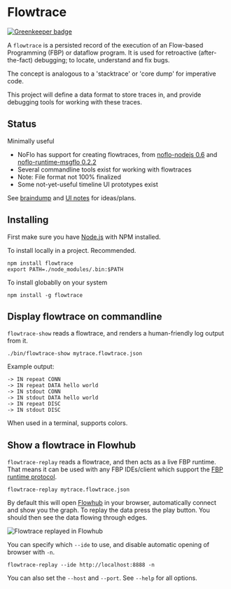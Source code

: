 
# Flowtrace

[![Greenkeeper badge](https://badges.greenkeeper.io/flowbased/flowtrace.svg)](https://greenkeeper.io/)

A `flowtrace` is a persisted record of the execution of an Flow-based Programming (FBP) or dataflow program.
It is used for retroactive (after-the-fact) debugging; to locate, understand and fix bugs. 

The concept is analogous to a 'stacktrace' or 'core dump' for imperative code.

This project will define a data format to store traces in,
and provide debugging tools for working with these traces.

## Status
Minimally useful

* NoFlo has support for creating flowtraces,
from [noflo-nodejs 0.6](https://github.com/noflo/noflo-nodejs#debugging)
and [noflo-runtime-msgflo 0.2.2](https://github.com/noflo/noflo-runtime-msgflo#debugging)
* Several commandline tools exist for working with flowtraces
* Note: File format not 100% finalized
* Some not-yet-useful timeline UI prototypes exist

See [braindump](./doc/braindump.md) and [UI notes](./ui/notes.md) for ideas/plans.

## Installing

First make sure you have [Node.js](http://nodejs.org/) with NPM installed.

To install locally in a project. Recommended.

    npm install flowtrace
    export PATH=./node_modules/.bin:$PATH

To install globablly on your system

    npm install -g flowtrace

## Display flowtrace on commandline

`flowtrace-show` reads a flowtrace, and renders a human-friendly log output from it.

    ./bin/flowtrace-show mytrace.flowtrace.json

Example output:

```
-> IN repeat CONN
-> IN repeat DATA hello world
-> IN stdout CONN
-> IN stdout DATA hello world
-> IN repeat DISC
-> IN stdout DISC
```

When used in a terminal, supports colors.

## Show a flowtrace in Flowhub

`flowtrace-replay` reads a flowtrace, and then acts as a live FBP runtime. That means it can be used with
any FBP IDEs/client which support the [FBP runtime protocol](http://noflojs.org/documentation/protocol/).

    flowtrace-replay mytrace.flowtrace.json

By default this will open [Flowhub](app.flowhub.io) in your browser, automatically connect and show you the graph.
To replay the data press the play button. You should then see the data flowing through edges.

![Flowtrace replayed in Flowhub](./doc/flowtrace-replay-flowhub.png)

You can specify which `--ide` to use, and disable automatic opening of browser with `-n`.

    flowtrace-replay --ide http://localhost:8888 -n

You can also set the `--host` and `--port`. See `--help` for all options.
